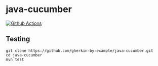 # java-cucumber

[![Github Actions](https://github.com/gherkin-by-example/java-jbehave/actions/workflows/maven.yml/badge.svg)](https://github.com/gherkin-by-example/java-cucumber/actions/workflows/maven.yml)

## Testing

```
git clone https://github.com/gherkin-by-example/java-cucumber.git
cd java-cucumber
mvn test
```
